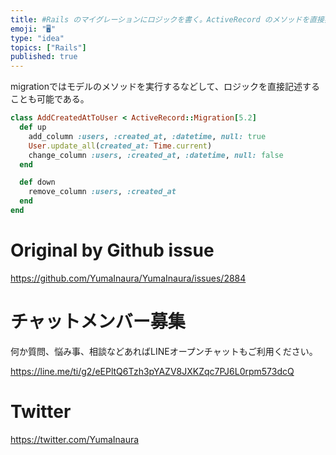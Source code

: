 ```yaml
---
title: #Rails のマイグレーションにロジックを書く。ActiveRecord のメソッドを直接実行する。
emoji: "🖥"
type: "idea"
topics: ["Rails"]
published: true
---
```


migrationではモデルのメソッドを実行するなどして、ロジックを直接記述することも可能である。

```rb
class AddCreatedAtToUser < ActiveRecord::Migration[5.2]
  def up
    add_column :users, :created_at, :datetime, null: true
    User.update_all(created_at: Time.current)
    change_column :users, :created_at, :datetime, null: false
  end

  def down
    remove_column :users, :created_at
  end
end

```

# Original by Github issue

https://github.com/YumaInaura/YumaInaura/issues/2884








<!-- Update From Qiita API -->

# チャットメンバー募集


何か質問、悩み事、相談などあればLINEオープンチャットもご利用ください。

https://line.me/ti/g2/eEPltQ6Tzh3pYAZV8JXKZqc7PJ6L0rpm573dcQ





# Twitter


https://twitter.com/YumaInaura


<!-- Update From Qiita API -->


